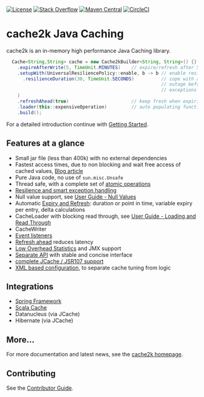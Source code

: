 [![License](https://x.h7e.eu/badges/xz/txt/license/apache)](https://www.apache.org/licenses/LICENSE-2.0.html)
[![Stack Overflow](https://x.h7e.eu/badges/xz/txt/stackoverflow/cache2k)](https://stackoverflow.com/questions/tagged/cache2k)
[![Maven Central](https://maven-badges.herokuapp.com/maven-central/org.cache2k/cache2k-core/badge.svg)](https://maven-badges.herokuapp.com/maven-central/org.cache2k/cache2k-core)
[![CircleCI](https://circleci.com/gh/cache2k/cache2k/tree/master.svg?style=svg)](https://circleci.com/gh/cache2k/cache2k/tree/master)

# cache2k Java Caching

cache2k is an in-memory high performance Java Caching library.

````java
  Cache<String,String> cache = new Cache2kBuilder<String, String>() {}
    .expireAfterWrite(5, TimeUnit.MINUTES)    // expire/refresh after 5 minutes
    .setupWith(UniversalResiliencePolicy::enable, b -> b // enable resilience policy
      .resilienceDuration(30, TimeUnit.SECONDS)          // cope with at most 30 seconds
                                                         // outage before propagating 
                                                         // exceptions
    )
    .refreshAhead(true)                       // keep fresh when expiring
    .loader(this::expensiveOperation)         // auto populating function
    .build();

````

For a detailed introduction continue with [Getting Started](https://cache2k.org/docs/latest/user-guide.html#getting-started).

## Features at a glance

 * Small jar file (less than 400k) with no external dependencies
 * Fastest access times, due to non blocking and wait free access of cached values, [Blog article](https://cruftex.net/2017/09/01/Java-Caching-Benchmarks-Part-3.html)
 * Pure Java code, no use of `sun.misc.Unsafe`
 * Thread safe, with a complete set of [atomic operations](https://cache2k.org/docs/latest/user-guide.html#atomic-operations)
 * [Resilience and smart exception handling](https://cache2k.org/docs/latest/user-guide.html#resilience) 
 * Null value support, see [User Guide - Null Values](https://cache2k.org/docs/latest/user-guide.html#null-values)
 * Automatic [Expiry and Refresh](https://cache2k.org/docs/latest/user-guide.html#expiry-and-refresh): duration or point in time, variable expiry per entry, delta calculations
 * CacheLoader with blocking read through, see [User Guide - Loading and Read Through](https://cache2k.org/docs/latest/user-guide.html#loading-read-through)
 * CacheWriter
 * [Event listeners](https://cache2k.org/docs/latest/user-guide.html#event-listeners)
 * [Refresh ahead](https://cache2k.org/docs/latest/user-guide.html#refresh-ahead) reduces latency
 * [Low Overhead Statistics](https://cache2k.org/docs/latest/user-guide.html#statistics) and JMX support
 * [Separate API](https://cache2k.org/docs/latest/apidocs/cache2k-api/index.html) with stable and concise interface
 * [complete JCache / JSR107 support](https://cache2k.org/docs/latest/user-guide.html#jcache)
 * [XML based configuration](https://cache2k.org/docs/latest/user-guide.html#xml-configuration), to separate cache tuning from logic

## Integrations

 * [Spring Framework](https://cache2k.org/docs/latest/user-guide.html#spring)
 * [Scala Cache](https://github.com/cb372/scalacache)
 * Datanucleus (via JCache)
 * Hibernate (via JCache)

## More...

For more documentation and latest news, see the [cache2k homepage](https://cache2k.org).

## Contributing

See the [Contributor Guide](CONTRIBUTING.md).
